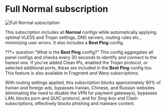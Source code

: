 # Full Normal subscription

![Full Normal subscription](../images/full-normal-sub.jpg)

This subscription includes all **Normal** configs while automatically applying optimal VLESS and Trojan settings, DNS servers, routing rules etc., minimizing user errors. It also includes a **Best Ping** config.

???+ question "What is the **Best Ping** config?"
    This config aggregates all panel configs and checks every 30 seconds to identify and connect to the fastest one. If you’ve added Clean IPs, enabled the Trojan protocol, or selected additional ports, these are included in the **Best Ping** config too. This feature is also available in Fragment and Warp subscriptions.

With routing settings applied, this subscription blocks approximately 90% of Iranian and foreign ads, bypasses Iranian, Chinese, and Russian websites (eliminating the need to disable the VPN for payment gateways), bypasses LAN, blocks porn and QUIC protocol, and for Sing-box and Clash subscriptions, effectively blocks phishing and malware content.
